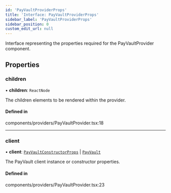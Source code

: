 ```yaml
---
id: 'PayVaultProviderProps'
title: 'Interface: PayVaultProviderProps'
sidebar_label: 'PayVaultProviderProps'
sidebar_position: 0
custom_edit_url: null
---
```


Interface representing the properties required for the PayVaultProvider component.

## Properties

### children

• **children**: `ReactNode`

The children elements to be rendered within the provider.

#### Defined in

components/providers/PayVaultProvider.tsx:18

---

### client

• **client**: [`PayVaultConstructorProps`](PayVaultConstructorProps.md) \| [`PayVault`](../classes/PayVault.md)

The PayVault client instance or constructor properties.

#### Defined in

components/providers/PayVaultProvider.tsx:23
